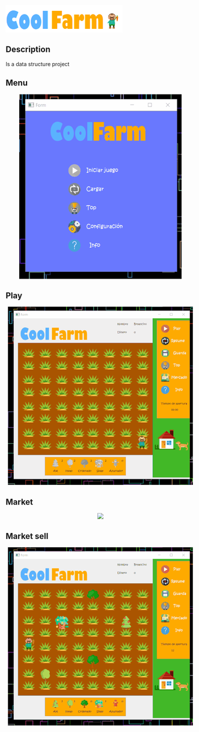 ![CoolFarm Logo](https://github.com/dnnxl/CoolFarm/blob/master/demo/coolFarm.PNG)

## Description
Is a data structure project

## Menu

<p align="center">
  <img src="demo/menu.gif">
</p>

## Play
<p align="center">
  <img src="demo/play-demo.gif">
</p>

## Market
<p align="center">
  <img src="play-market.gif">
</p>

## Market sell
<p align="center">
  <img src="demo/market.gif">
</p>
